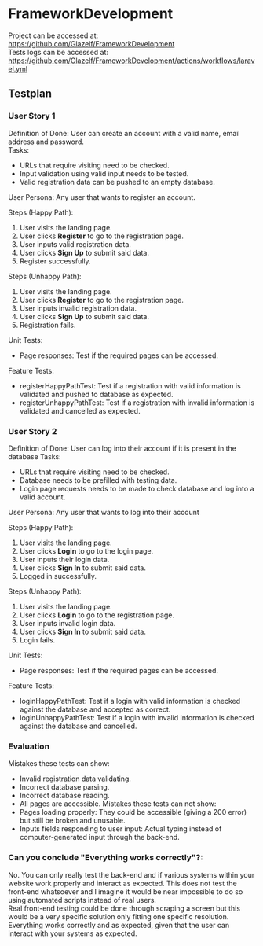 # FrameworkDevelopment
Project can be accessed at: https://github.com/Glazelf/FrameworkDevelopment  
Tests logs can be accessed at: https://github.com/Glazelf/FrameworkDevelopment/actions/workflows/laravel.yml  
## Testplan
### User Story 1
Definition of Done: User can create an account with a valid name, email address and password.  
Tasks:  
- URLs that require visiting need to be checked.  
- Input validation using valid input needs to be tested.  
- Valid registration data can be pushed to an empty database.  

User Persona: Any user that wants to register an account.  

Steps (Happy Path):  
1. User visits the landing page.  
2. User clicks **Register** to go to the registration page.  
3. User inputs valid registration data.  
4. User clicks **Sign Up** to submit said data.  
5. Register successfully.

Steps (Unhappy Path):  
1. User visits the landing page.  
2. User clicks **Register** to go to the registration page.  
3. User inputs invalid registration data.  
4. User clicks **Sign Up** to submit said data.  
5. Registration fails.  

Unit Tests:
- Page responses: Test if the required pages can be accessed.

Feature Tests:
- registerHappyPathTest: Test if a registration with valid information is validated and pushed to database as expected.
- registerUnhappyPathTest: Test if a registration with invalid information is validated and cancelled as expected.
### User Story 2
Definition of Done: User can log into their account if it is present in the database
Tasks:  
- URLs that require visiting need to be checked.  
- Database needs to be prefilled with testing data.
- Login page requests needs to be made to check database and log into a valid account.

User Persona: Any user that wants to log into their account

Steps (Happy Path):  
1. User visits the landing page.  
2. User clicks **Login** to go to the login page.  
3. User inputs their login data.
4. User clicks **Sign In** to submit said data.  
5. Logged in successfully.

Steps (Unhappy Path):  
1. User visits the landing page.  
2. User clicks **Login** to go to the registration page.  
3. User inputs invalid login data.  
4. User clicks **Sign In** to submit said data.  
5. Login fails.  

Unit Tests:
- Page responses: Test if the required pages can be accessed.

Feature Tests:
- loginHappyPathTest: Test if a login with valid information is checked against the database and accepted as correct.
- loginUnhappyPathTest: Test if a login with invalid information is checked against the database and cancelled.

### Evaluation
Mistakes these tests can show:
- Invalid registration data validating.
- Incorrect database parsing.
- Incorrect database reading.
- All pages are accessible.
Mistakes these tests can not show:
- Pages loading properly: They could be accessible (giving a 200 error) but still be broken and unusable.
- Inputs fields responding to user input: Actual typing instead of computer-generated input through the back-end.  

### Can you conclude "Everything works correctly"?:  
No. You can only really test the back-end and if various systems within your website work properly and interact as expected. This does not test the front-end whatsoever and I imagine it would be near impossible to do so using automated scripts instead of real users.  
Real front-end testing could be done through scraping a screen but this would be a very specific solution only fitting one specific resolution.  
Everything works correctly and as expected, given that the user can interact with your systems as expected.
